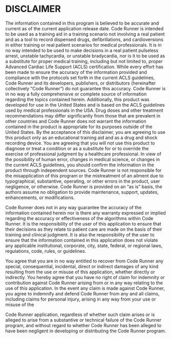 # DISCLAIMER
The information contained in this program is believed to be accurate and current as of the
current application release date. Code Runner is intended to be used as a training aid in a
training scenario not involving a real patient and as a tool to record dispensed drugs,
defibrillations, and cardioversions in either training or real patient scenarios for medical
professionals. It is in no way intended to be used to make decisions in a real patient
pulseless arrest, unstable tachycardia, or unstable bradycardia, nor is it to be used as a
substitute for proper medical training, including but not limited to, proper Advanced
Cardiac Life Support (ACLS) certification. While every effort has been made to ensure
the accuracy of the information provided and compliance with the protocols set forth in
the current ACLS guidelines, Code Runner and its developers, publishers, or distributors
(hereinafter collectively “Code Runner”) do not guarantee this accuracy. Code Runner is
in no way a fully comprehensive or complete source of information regarding the topics
contained herein. Additionally, this product was developed for use in the United States
and is based on the ACLS guidelines used by medical professionals in the USA. Drug
doses and other treatment recommendations may differ significantly from those that are
prevalent in other countries and Code Runner does not warrant the information contained
in the product is appropriate for its purposes outside of the United States.
By the acceptance of this disclaimer, you are agreeing to use this product only as an
educational training aid and as a drug and shock recording device. You are agreeing that
you will not use this product to diagnose or treat a condition or as a substitute for or to
override the exercise of professional judgment by a healthcare professional. In view of
the possibility of human error, changes in medical science, or changes in the current
ACLS guidelines, you should confirm the information in the product through independent
sources. Code Runner is not responsible for the misapplication of this program or the
mistreatment of an ailment due to typographical, substantive, operating, or other errors in
the product, user negligence, or otherwise. Code Runner is provided on an “as is” basis,
the authors assume no obligation to provide maintenance, support, updates,
enhancements, or modifications.

Code Runner does not in any way guarantee the accuracy of the information contained
herein nor is there any warranty expressed or implied regarding the accuracy or
effectiveness of the algorithms within Code Runner. It is the responsibility of the user of
this application to ensure that their decisions as they relate to patient care are made on the
basis of their training and clinical judgment. It is also the responsibility of the user to
ensure that the information contained in this application does not violate any applicable
institutional, corporate, city, state, federal, or regional laws, regulations, code, rules, or
guidelines.

You agree that you are in no way entitled to recover from Code Runner any special,
consequential, incidental, direct or indirect damages of any kind resulting from the use or
misuse of this application, whether directly or indirectly. You hereby agree that you have
no right of claim for indemnity or contribution against Code Runner arising from or in
any way relating to the use of this application. In the event any claim is made against
Code Runner, you agree to indemnify and defend Code Runner from any and all claims,
including claims for personal injury, arising in any way from your use or misuse of the

Code Runner application, regardless of whether such claim arises or is alleged to arise
from a substantive or technical failure of the Code Runner program, and without regard
to whether Code Runner has been alleged to have been negligent in developing or
distributing the Code Runner program.

